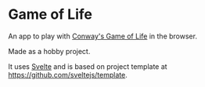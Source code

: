 # Game of Life

An app to play with [Conway's Game of Life](https://en.wikipedia.org/wiki/Conway%27s_Game_of_Life) in the browser.

Made as a hobby project.

It uses [Svelte](https://svelte.dev) and is based on project template at https://github.com/sveltejs/template.
